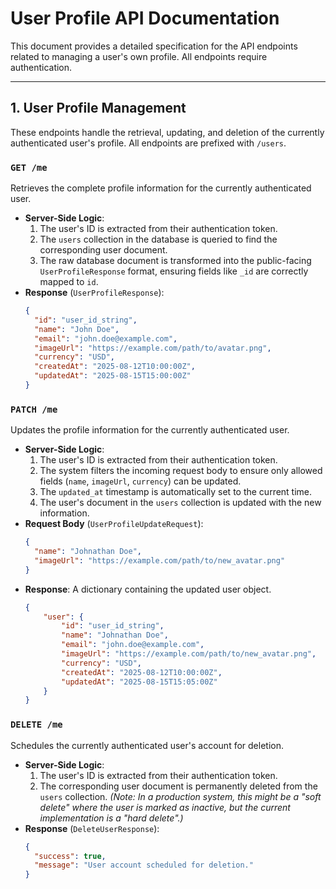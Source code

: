 # User Profile API Documentation

This document provides a detailed specification for the API endpoints related to managing a user's own profile. All endpoints require authentication.

---

## 1. User Profile Management

These endpoints handle the retrieval, updating, and deletion of the currently authenticated user's profile. All endpoints are prefixed with `/users`.

### **`GET /me`**
Retrieves the complete profile information for the currently authenticated user.

* **Server-Side Logic**:
    1.  The user's ID is extracted from their authentication token.
    2.  The `users` collection in the database is queried to find the corresponding user document.
    3.  The raw database document is transformed into the public-facing `UserProfileResponse` format, ensuring fields like `_id` are correctly mapped to `id`.
* **Response** (`UserProfileResponse`):
    ```json
    {
      "id": "user_id_string",
      "name": "John Doe",
      "email": "john.doe@example.com",
      "imageUrl": "https://example.com/path/to/avatar.png",
      "currency": "USD",
      "createdAt": "2025-08-12T10:00:00Z",
      "updatedAt": "2025-08-15T15:00:00Z"
    }
    ```

### **`PATCH /me`**
Updates the profile information for the currently authenticated user.

* **Server-Side Logic**:
    1.  The user's ID is extracted from their authentication token.
    2.  The system filters the incoming request body to ensure only allowed fields (`name`, `imageUrl`, `currency`) can be updated.
    3.  The `updated_at` timestamp is automatically set to the current time.
    4.  The user's document in the `users` collection is updated with the new information.
* **Request Body** (`UserProfileUpdateRequest`):
    ```json
    {
      "name": "Johnathan Doe",
      "imageUrl": "https://example.com/path/to/new_avatar.png"
    }
    ```
* **Response**: A dictionary containing the updated user object.
    ```json
    {
        "user": {
            "id": "user_id_string",
            "name": "Johnathan Doe",
            "email": "john.doe@example.com",
            "imageUrl": "https://example.com/path/to/new_avatar.png",
            "currency": "USD",
            "createdAt": "2025-08-12T10:00:00Z",
            "updatedAt": "2025-08-15T15:05:00Z"
        }
    }
    ```

### **`DELETE /me`**
Schedules the currently authenticated user's account for deletion.

* **Server-Side Logic**:
    1.  The user's ID is extracted from their authentication token.
    2.  The corresponding user document is permanently deleted from the `users` collection.
    *(Note: In a production system, this might be a "soft delete" where the user is marked as inactive, but the current implementation is a "hard delete".)*
* **Response** (`DeleteUserResponse`):
    ```json
    {
      "success": true,
      "message": "User account scheduled for deletion."
    }
    